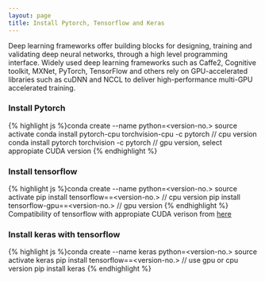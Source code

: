 ```yaml
---
layout: page
title: Install Pytorch, Tensorflow and Keras
---
```


Deep learning frameworks offer building blocks for designing, training and validating deep neural networks, through a high level programming interface. Widely used deep learning frameworks such as Caffe2, Cognitive toolkit, MXNet, PyTorch, TensorFlow and others rely on GPU-accelerated libraries such as cuDNN and NCCL to deliver high-performance multi-GPU accelerated training. 

### Install Pytorch
{% highlight js %}conda create --name <env-name> python=<version-no.>
source activate <env-name>
conda install pytorch-cpu torchvision-cpu -c pytorch // cpu version
conda install pytorch torchvision -c pytorch // gpu version, select appropiate CUDA version
{% endhighlight %}


### Install tensorflow
{% highlight js %}conda create --name <env-name> python=<version-no.>
source activate <env-name>
pip install tensorflow==<version-no.> // cpu version
pip install tensorflow-gpu==<version-no.> // gpu version 
{% endhighlight %}
Compatibility of tensorflow with appropiate CUDA verison from [here](https://www.tensorflow.org/install/source)

### Install keras with tensorflow
{% highlight js %}conda create --name keras python=<version-no.>
source activate keras
pip install tensorflow==<version-no.> // use gpu or cpu version
pip install keras
{% endhighlight %}

